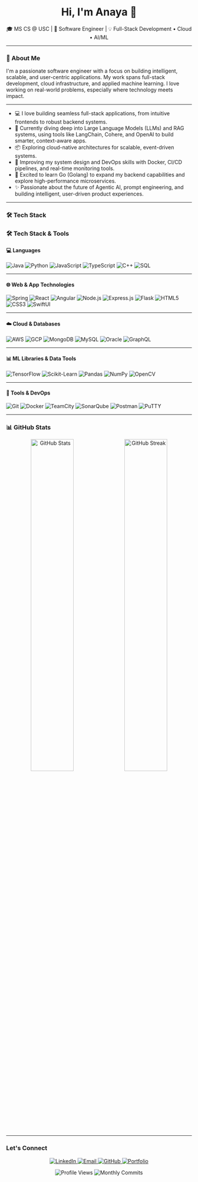 <h1 align="center">Hi, I'm Anaya 👋</h1>
<p align="center">🎓 MS CS @ USC | 🚀 Software Engineer | 💡 Full-Stack Development • Cloud • AI/ML</p>

---

### 🌟 About Me

I'm a passionate software engineer with a focus on building intelligent, scalable, and user-centric applications. My work spans full-stack development, cloud infrastructure, and applied machine learning. I love working on real-world problems, especially where technology meets impact.

---

- 💻 I love building seamless full-stack applications, from intuitive frontends to robust backend systems.
- 🤖 Currently diving deep into Large Language Models (LLMs) and RAG systems, using tools like LangChain, Cohere, and OpenAI to build smarter, context-aware apps.
- 📦 Exploring cloud-native architectures for scalable, event-driven systems.
- 🧰 Improving my system design and DevOps skills with Docker, CI/CD pipelines, and real-time monitoring tools.
- 🐹 Excited to learn Go (Golang) to expand my backend capabilities and explore high-performance microservices.
- ✨ Passionate about the future of Agentic AI, prompt engineering, and building intelligent, user-driven product experiences.

---

### 🛠️ Tech Stack

### 🛠️ Tech Stack & Tools

#### 💻 Languages
![Java](https://img.shields.io/badge/Java-ED8B00?style=for-the-badge&logo=java&logoColor=white)
![Python](https://img.shields.io/badge/Python-3776AB?style=for-the-badge&logo=python&logoColor=white)
![JavaScript](https://img.shields.io/badge/JavaScript-F7DF1E?style=for-the-badge&logo=javascript&logoColor=black)
![TypeScript](https://img.shields.io/badge/TypeScript-3178C6?style=for-the-badge&logo=typescript&logoColor=white)
![C++](https://img.shields.io/badge/C++-00599C?style=for-the-badge&logo=c%2b%2b&logoColor=white)
![SQL](https://img.shields.io/badge/SQL-4479A1?style=for-the-badge&logo=postgresql&logoColor=white)

---

#### 🌐 Web & App Technologies
![Spring](https://img.shields.io/badge/Spring-6DB33F?style=for-the-badge&logo=spring&logoColor=white)
![React](https://img.shields.io/badge/React-20232A?style=for-the-badge&logo=react&logoColor=61DAFB)
![Angular](https://img.shields.io/badge/Angular-DD0031?style=for-the-badge&logo=angular&logoColor=white)
![Node.js](https://img.shields.io/badge/Node.js-339933?style=for-the-badge&logo=nodedotjs&logoColor=white)
![Express.js](https://img.shields.io/badge/Express.js-404D59?style=for-the-badge)
![Flask](https://img.shields.io/badge/Flask-000000?style=for-the-badge&logo=flask&logoColor=white)
![HTML5](https://img.shields.io/badge/HTML5-E34F26?style=for-the-badge&logo=html5&logoColor=white)
![CSS3](https://img.shields.io/badge/CSS3-1572B6?style=for-the-badge&logo=css3&logoColor=white)
![SwiftUI](https://img.shields.io/badge/SwiftUI-FA7343?style=for-the-badge&logo=swift&logoColor=white)

---

#### ☁️ Cloud & Databases
![AWS](https://img.shields.io/badge/AWS-232F3E?style=for-the-badge&logo=amazon-aws&logoColor=white)
![GCP](https://img.shields.io/badge/GCP-4285F4?style=for-the-badge&logo=google-cloud&logoColor=white)
![MongoDB](https://img.shields.io/badge/MongoDB-47A248?style=for-the-badge&logo=mongodb&logoColor=white)
![MySQL](https://img.shields.io/badge/MySQL-00758F?style=for-the-badge&logo=mysql&logoColor=white)
![Oracle](https://img.shields.io/badge/Oracle-F80000?style=for-the-badge&logo=oracle&logoColor=white)
![GraphQL](https://img.shields.io/badge/GraphQL-E10098?style=for-the-badge&logo=graphql&logoColor=white)

---

#### 📊 ML Libraries & Data Tools
![TensorFlow](https://img.shields.io/badge/TensorFlow-FF6F00?style=for-the-badge&logo=tensorflow&logoColor=white)
![Scikit-Learn](https://img.shields.io/badge/Scikit--Learn-F7931E?style=for-the-badge&logo=scikit-learn&logoColor=white)
![Pandas](https://img.shields.io/badge/Pandas-150458?style=for-the-badge&logo=pandas&logoColor=white)
![NumPy](https://img.shields.io/badge/NumPy-013243?style=for-the-badge&logo=numpy&logoColor=white)
![OpenCV](https://img.shields.io/badge/OpenCV-5C3EE8?style=for-the-badge&logo=opencv&logoColor=white)

---

#### 🧰 Tools & DevOps
![Git](https://img.shields.io/badge/Git-F05032?style=for-the-badge&logo=git&logoColor=white)
![Docker](https://img.shields.io/badge/Docker-2496ED?style=for-the-badge&logo=docker&logoColor=white)
![TeamCity](https://img.shields.io/badge/TeamCity-000000?style=for-the-badge&logo=teamcity&logoColor=white)
![SonarQube](https://img.shields.io/badge/SonarQube-4E9BCD?style=for-the-badge&logo=sonarqube&logoColor=white)
![Postman](https://img.shields.io/badge/Postman-FF6C37?style=for-the-badge&logo=postman&logoColor=white)
![PuTTY](https://img.shields.io/badge/PuTTY-0099CC?style=for-the-badge)

---

### 📊 GitHub Stats

<p align="center">
  <img src="https://github-readme-stats.vercel.app/api?username=anayagarde&show_icons=true&theme=tokyonight&hide_title=true" width="48%" alt="GitHub Stats" loading="lazy" />
  &nbsp;
  <img src="https://github-readme-streak-stats.herokuapp.com/?user=anayagarde&theme=tokyonight" width="48%" alt="GitHub Streak" loading="lazy" />
</p>


---

### Let's Connect

<p align="center">
  <a href="https://www.linkedin.com/in/anayagarde" target="_blank" rel="noopener noreferrer">
    <img alt="LinkedIn" src="https://img.shields.io/badge/-LinkedIn-0A66C2?style=for-the-badge&logo=linkedin&logoColor=white" />
  </a>
  <a href="mailto:anayasuh@usc.edu" target="_blank" rel="noopener noreferrer">
    <img alt="Email" src="https://img.shields.io/badge/-Email-D14836?style=for-the-badge&logo=gmail&logoColor=white" />
  </a>
  <a href="https://github.com/anayagarde" target="_blank" rel="noopener noreferrer">
    <img alt="GitHub" src="https://img.shields.io/badge/-GitHub-181717?style=for-the-badge&logo=github&logoColor=white" />
  </a>
  <a href="https://anayagarde.netlify.app" target="_blank" rel="noopener noreferrer">
    <img alt="Portfolio" src="https://img.shields.io/badge/-Portfolio-000000?style=for-the-badge&logo=vercel&logoColor=white" />
  </a>
</p>



<p align="center">
  <img src="https://komarev.com/ghpvc/?username=anayagarde&style=flat-square&color=blue" alt="Profile Views" />
  <img src="https://badges.pufler.dev/commits/monthly/anayagarde" alt="Monthly Commits" />
</p>

